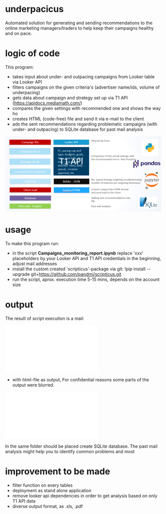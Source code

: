 # underpacicus

Automated solution for generating and sending recommendations to the online marketing managers/traders to help keep their campaigns healthy and on pace.

# logic of code

This program:

- takes input about under- and outpacing campaigns from Looker table via Looker API
- filters campaigns on the given criteria's (advertiser name/ids, volume of underpacing)
- gets data about campaign and strategy set up via T1 API (https://apidocs.mediamath.com/)
- compares the given settings with recommended one and shows the way ho 
- creates HTML (code-free) file and send it via e-mail to the client
- ads the sent recommendations regarding problematic campaigns (with under- and outpacing) to SQLite database for past mail analysis

![](structure_of_code.PNG)

# usage

To make this program run:

- in the script **Campaigns_monitoring_report.ipynb** replace 'xxx' placeholders by your Looker API and T1 API credentials in the beginning, adjust mail addresses 
- install the custom created 'scripticus'-package via git:  !pip install --upgrade git+https://github.com/pandmi/scripticus.git
-  run the script, aprox. execution time 5-15 mins, depends on the account size 

# output

The result of script execution is a mail:

![](images/image_1.img)

- with html-file as output, For confidential reasons some parts of the output were blurred.

![](images/image_1.img)

In the same folder should be placed create SQLite database. The past mail analysis might help you to identify common problems and most

# improvement to be made

- filter function on every tables
- deployment as stand alone application
- remove looker api dependencies in order to get analysis based on only T1 API data 
- diverse output format, as .xls, .pdf

